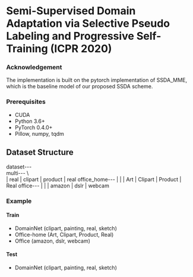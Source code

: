 # Semi-Supervised Domain Adaptation via Selective Pseudo Labeling and Progressive Self-Training (ICPR 2020)

### Acknowledgement
The implementation is built on the pytorch implementation of SSDA_MME, which is the baseline model of our proposed SSDA scheme.

### Prerequisites
+ CUDA
+ Python 3.6+
+ PyTorch 0.4.0+
+ Pillow, numpy, tqdm

## Dataset Structure
dataset---
     \
   multi---
     \   \
     |  real
     |  clipart
     |  product
     |  real
   office_home---
     |   |
     |  Art
     |  Clipart
     |  Product
     |  Real
   office---
     |   |
     |  amazon
     |  dslr
     |  webcam

### Example
#### Train
+ DomainNet (clipart, painting, real, sketch)
+ Office-home (Art, Clipart, Product, Real)
+ Office (amazon, dslr, webcam)

#### Test
+ DomainNet (clipart, painting, real, sketch)

